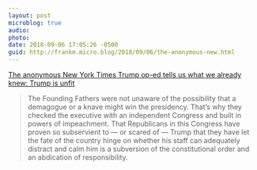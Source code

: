 ```yaml
---
layout: post
microblog: true
audio: 
photo: 
date: 2018-09-06 17:05:26 -0500
guid: http://frankm.micro.blog/2018/09/06/the-anonymous-new.html
---
```

[The anonymous New York Times Trump op-ed tells us what we already knew: Trump is unfit](https://www.vox.com/policy-and-politics/2018/9/6/17825406/trump-woodward-op-ed-nyt-anonymous-impeachment)

> The Founding Fathers were not unaware of the possibility that a demagogue or a knave might win the presidency. That’s why they checked the executive with an independent Congress and built in powers of impeachment. That Republicans in this Congress have proven so subservient to — or scared of — Trump that they have let the fate of the country hinge on whether his staff can adequately distract and calm him is a subversion of the constitutional order and an abdication of responsibility.
